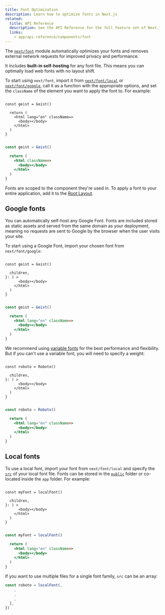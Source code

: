 ```yaml
---
title: Font Optimization
description: Learn how to optimize fonts in Next.js
related:
  title: API Reference
  description: See the API Reference for the full feature set of Next.js Font
  links:
    - app/api-reference/components/font
---
```


The [`next/font`](/docs/app/api-reference/components/font) module automatically optimizes your fonts and removes external network requests for improved privacy and performance.

It includes **built-in self-hosting** for any font file. This means you can optimally load web fonts with no layout shift.

To start using `next/font`, import it from [`next/font/local`](#local-fonts) or [`next/font/google`](#google-fonts), call it as a function with the appropriate options, and set the `className` of the element you want to apply the font to. For example:

```tsx filename="app/layout.tsx" highlight= switcher

const geist = Geist()

  return (
    <html lang="en" className=>
      <body></body>
    </html>
  )
}
```

```jsx filename="app/layout.js" highlight= switcher

const geist = Geist()

  return (
    <html className=>
      <body></body>
    </html>
  )
}
```

Fonts are scoped to the component they're used in. To apply a font to your entire application, add it to the [Root Layout](/docs/app/api-reference/file-conventions/layout#root-layout).

## Google fonts

You can automatically self-host any Google Font. Fonts are included stored as static assets and served from the same domain as your deployment, meaning no requests are sent to Google by the browser when the user visits your site.

To start using a Google Font, import your chosen font from `next/font/google`:

```tsx filename="app/layout.tsx" switcher

const geist = Geist()

  children,
}: ) >
      <body></body>
    </html>
  )
}
```

```jsx filename="app/layout.js" switcher

const geist = Geist()

  return (
    <html lang="en" className=>
      <body></body>
    </html>
  )
}
```

We recommend using [variable fonts](https://fonts.google.com/variablefonts) for the best performance and flexibility. But if you can't use a variable font, you will need to specify a weight:

```tsx filename="app/layout.tsx" highlight= switcher

const roboto = Roboto()

  children,
}: ) >
      <body></body>
    </html>
  )
}
```

```jsx filename="app/layout.js"  highlight= switcher

const roboto = Roboto()

  return (
    <html lang="en" className=>
      <body></body>
    </html>
  )
}
```

## Local fonts

To use a local font, import your font from `next/font/local` and specify the [`src`](/docs/app/api-reference/components/font#src) of your local font file. Fonts can be stored in the [`public`](/docs/app/api-reference/file-conventions/public-folder) folder or co-located inside the `app` folder. For example:

```tsx filename="app/layout.tsx" switcher

const myFont = localFont()

  children,
}: ) >
      <body></body>
    </html>
  )
}
```

```jsx filename="app/layout.js" switcher

const myFont = localFont()

  return (
    <html lang="en" className=>
      <body></body>
    </html>
  )
}
```

If you want to use multiple files for a single font family, `src` can be an array:

```js
const roboto = localFont(,
    ,
    ,
    ,
  ],
})
```
